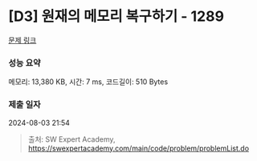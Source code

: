 # [D3] 원재의 메모리 복구하기 - 1289 

[문제 링크](https://swexpertacademy.com/main/code/problem/problemDetail.do?contestProbId=AV19AcoKI9sCFAZN) 

### 성능 요약

메모리: 13,380 KB, 시간: 7 ms, 코드길이: 510 Bytes

### 제출 일자

2024-08-03 21:54



> 출처: SW Expert Academy, https://swexpertacademy.com/main/code/problem/problemList.do